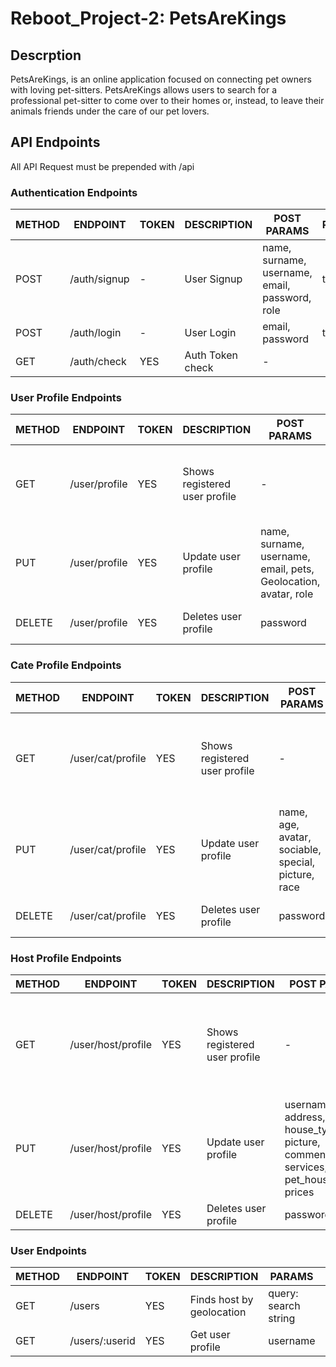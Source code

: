 # Reboot_Project-2: PetsAreKings
## Descrption
PetsAreKings, is an online application focused on connecting pet owners with loving pet-sitters. PetsAreKings allows users to search for a professional pet-sitter to come over to their homes or, instead, to leave their animals friends under the care of our pet lovers.

## API Endpoints

All API Request must be prepended with /api            


### Authentication Endpoints

METHOD | ENDPOINT         | TOKEN | DESCRIPTION              | POST PARAMS                                     | RETURNS
-------|------------------|-------|--------------------------|-------------------------------------------------|-----------------------------
POST   | /auth/signup     | -     | User Signup              | name, surname, username, email, password, role  | token
POST   | /auth/login      | -     | User Login               | email, password                                 | token
GET    | /auth/check      | YES   | Auth Token check         | -                                               |


### User Profile Endpoints

METHOD | ENDPOINT        | TOKEN | DESCRIPTION                   | POST PARAMS                                                      | RETURNS
-------|-----------------|-------|-------------------------------|------------------------------------------------------------------|--------------------------------
GET    | /user/profile   | YES   | Shows registered user profile |  -                                                               | name, surname, username, email, pets, Geolocation, avatar
PUT    | /user/profile   | YES   | Update user profile           | name, surname, username, email, pets, Geolocation, avatar, role  | updated user data
DELETE | /user/profile   | YES   | Deletes user profile          | password                                                         | confirmation of deleted user


### Cate Profile Endpoints

METHOD | ENDPOINT            | TOKEN | DESCRIPTION                   | POST PARAMS                                          | RETURNS
-------|-------------|-------|-------------------------------|--------------------------------------------------------------|--------------------------------
GET    | /user/cat/profile   | YES   | Shows registered user profile |  -                                                   | name, age, avatar, comments, star, sociable, special, picture, race
PUT    | /user/cat/profile   | YES   | Update user profile           | name, age, avatar, sociable, special, picture, race  | updated cat data
DELETE | /user/cat/profile   | YES   | Deletes user profile          | password                                             | confirmation of deleted cat


### Host Profile Endpoints

METHOD | ENDPOINT             | TOKEN | DESCRIPTION                   | POST PARAMS                                     | RETURNS
-------|----------------------|-------|-------------------------------|-------------------------------------------------|--------------------------------
GET    | /user/host/profile   | YES   | Shows registered user profile |  -                                              | username, email, address, house_type, star, picture, comments, services, pet_house_share, prices
PUT    | /user/host/profile   | YES   | Update user profile           | username, email, address, house_type, star, picture, comments, services, pet_house_share, prices  | updated user data
DELETE | /user/host/profile   | YES   | Deletes user profile          | password                                        | confirmation of deleted user


### User Endpoints

METHOD | ENDPOINT         | TOKEN | DESCRIPTION                     | PARAMS                                          | RETURNS
-------|------------------|-------|---------------------------------|-------------------------------------------------|----------------------------
GET    | /users           | YES   | Finds host by geolocation       | query: search string                            | list of matching hosts
GET    | /users/:userid   | YES   | Get user profile                | username                                        | user profile
